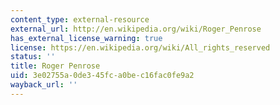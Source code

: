 ```yaml
---
content_type: external-resource
external_url: http://en.wikipedia.org/wiki/Roger_Penrose
has_external_license_warning: true
license: https://en.wikipedia.org/wiki/All_rights_reserved
status: ''
title: Roger Penrose
uid: 3e02755a-0de3-45fc-a0be-c16fac0fe9a2
wayback_url: ''
---
```


